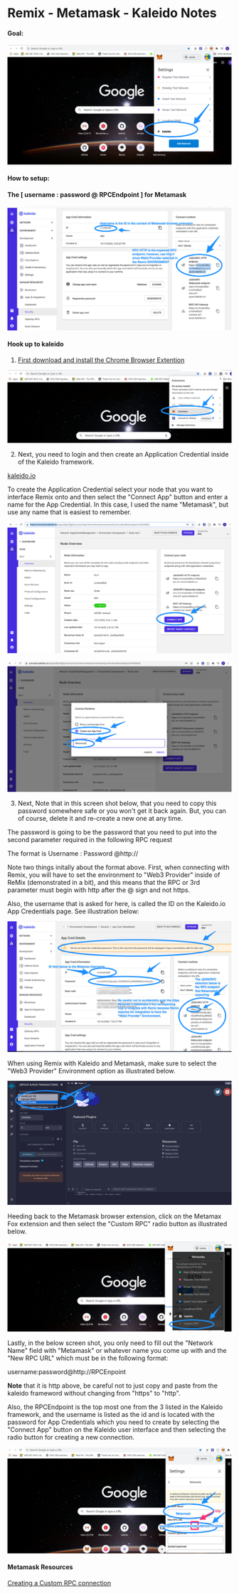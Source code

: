 # Remix - Metamask - Kaleido Notes

#### Goal:

![Image](../.vuepress/public/images/k_Metamask_1.png "k_Metamask_1.png")

#### How to setup:

#### The [ username : password @ RPCEndpoint ] for Metamask

![Image](../.vuepress/public/images/k_metamask_2.png "k_metamask_2.png")

#### Hook up to kaleido

1. [First download and install the Chrome Browser Extention](https://metamask.io/)

![Image](../.vuepress/public/images/Metamask_ext.png "Metamask_ext.png")

2. Next, you need to login and then create an Application Credential inside of the Kaleido framework. 

[kaleido.io](https://console.kaleido.io/)

To create the Application Credential select your node that you want to interface Remix onto and then select the "Connect App" button and enter a name for the App Credential.  In this case, I used the name "Metamask", but use any name that is easiest to remember.


![Image](../.vuepress/public/images/k_credApp_1.png "k_credApp_1.png")


![Image](../.vuepress/public/images/k_credApp_2.png "k_credApp_2.png")

3. Next, Note that in this screen shot below, that you need to copy this password somewhere safe or you won't get it back again.  But, you can of course, delete it and re-create a new one at any time.

The password is going to be the password that you need to put into the second parameter required in the following RPC request

The format is Username : Password @http://

Note two things initally about the format above.  First, when connecting with Remix, you will have to set the environment to "Web3 Provider" inside of ReMix (demonstrated in a bit), and this means that the RPC or 3rd parameter must begin with http after the @ sign and not https.

Also, the username that is asked for here, is called the ID on the Kaleido.io App Credentials page. See illustration below:


![Image](../.vuepress/public/images/k_credApp_3.png "k_credApp_3.png.png")

When using Remix with Kaleido and Metamask, make sure to select the "Web3 Provider" Environment option as illustrated below.


![Image](../.vuepress/public/images/K_Metamask_3.png "K_Metamask_3.png")

Heeding back to the Metamask browser extension, click on the Metamax Fox extension and then select the "Custom RPC" radio button as illustrated below.


![Image](../.vuepress/public/images/k_Metamask_4.png "k_Metamask_4.png")

Lastly, in the below screen shot, you only need to fill out the "Network Name" field with "Metamask" or whatever name you come up with and the "New RPC URL" which must be in the following format:

username:password@http://RPCEnpoint

**Note** that it is http above, be careful not to just copy and paste from the kaleido frameword without changing from "https" to "http".

Also, the RPCEndpoint is the top most one from the 3 listed in the Kaleido framework, and the username is listed as the id and is located with the password for App Credentials which you need to create by selecting the "Connect App" button on the Kaleido user interface and then selecting the radio button for creating a new connection.

![Image](../.vuepress/public/images/k_Metamask_5.png "k_Metamask_5.png")

#### Metamask Resources

[Creating a Custom RPC connection](https://docs.kaleido.io/developers/smart-contracts/metamask/)